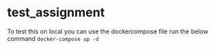 # test_assignment
To test this on local you can use the dockercompose file run the below command 
```docker-compose up -d```
